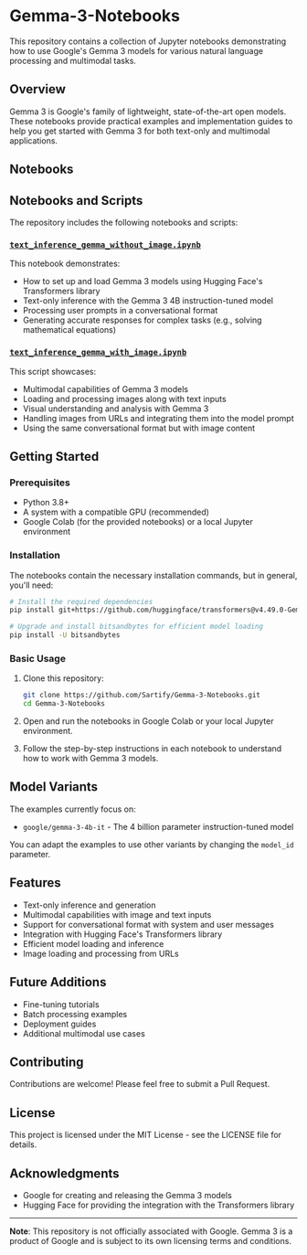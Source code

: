 # Gemma-3-Notebooks

This repository contains a collection of Jupyter notebooks demonstrating how to use Google's Gemma 3 models for various natural language processing and multimodal tasks.

## Overview

Gemma 3 is Google's family of lightweight, state-of-the-art open models. These notebooks provide practical examples and implementation guides to help you get started with Gemma 3 for both text-only and multimodal applications.

## Notebooks

## Notebooks and Scripts

The repository includes the following notebooks and scripts:

### [`text_inference_gemma_without_image.ipynb`](scripts/text_inference_gemma_without_image.ipynb)

This notebook demonstrates:
- How to set up and load Gemma 3 models using Hugging Face's Transformers library
- Text-only inference with the Gemma 3 4B instruction-tuned model
- Processing user prompts in a conversational format
- Generating accurate responses for complex tasks (e.g., solving mathematical equations)

### [`text_inference_gemma_with_image.ipynb`](scripts/text_inference_gemma_with_image.ipynb)

This script showcases:
- Multimodal capabilities of Gemma 3 models
- Loading and processing images along with text inputs
- Visual understanding and analysis with Gemma 3
- Handling images from URLs and integrating them into the model prompt
- Using the same conversational format but with image content

## Getting Started

### Prerequisites

- Python 3.8+
- A system with a compatible GPU (recommended)
- Google Colab (for the provided notebooks) or a local Jupyter environment

### Installation

The notebooks contain the necessary installation commands, but in general, you'll need:

```bash
# Install the required dependencies
pip install git+https://github.com/huggingface/transformers@v4.49.0-Gemma-3

# Upgrade and install bitsandbytes for efficient model loading
pip install -U bitsandbytes
```

### Basic Usage

1. Clone this repository:
   ```bash
   git clone https://github.com/Sartify/Gemma-3-Notebooks.git
   cd Gemma-3-Notebooks
   ```

2. Open and run the notebooks in Google Colab or your local Jupyter environment.

3. Follow the step-by-step instructions in each notebook to understand how to work with Gemma 3 models.

## Model Variants

The examples currently focus on:
- `google/gemma-3-4b-it` - The 4 billion parameter instruction-tuned model

You can adapt the examples to use other variants by changing the `model_id` parameter.

## Features

- Text-only inference and generation
- Multimodal capabilities with image and text inputs
- Support for conversational format with system and user messages
- Integration with Hugging Face's Transformers library
- Efficient model loading and inference
- Image loading and processing from URLs

## Future Additions

- Fine-tuning tutorials
- Batch processing examples
- Deployment guides
- Additional multimodal use cases

## Contributing

Contributions are welcome! Please feel free to submit a Pull Request.

## License

This project is licensed under the MIT License - see the LICENSE file for details.

## Acknowledgments

- Google for creating and releasing the Gemma 3 models
- Hugging Face for providing the integration with the Transformers library

---

**Note**: This repository is not officially associated with Google. Gemma 3 is a product of Google and is subject to its own licensing terms and conditions.
